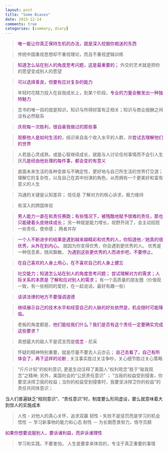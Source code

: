 ```yaml
---
layout: post
title: "Some Biases"
date: 2015-12-14
comments: true
categories: [summary, diary]
---
```

> <font color="#800080">唯一能让你真正保持生机的办法，就是深入挖掘你痴迷的东西</font>  

> 传统中国重视思想却不重视理论，而且不重视逻辑训练    

> <font color="#800080">知道怎么站在别人的角度思考问题，这是最重要的； </font>外交的艺术就是把你的愿望变成别人的愿望   

> <font color="#800080">可以选择善良，但要有应对复杂的能力</font>  

> 年轻时花精力投入在自我成长上，到某个阶段，<font color="#800080">专业的力量会散发出一种独特魅力</font>   

> 念书的唯一目的就是知识，知识与所得财富有正相关；知识与商业报酬之间没有必然联系  

> <font color="#800080">庆祝每一次胜利，很自豪我做过的那些事</font>  

> <font color="#800080">观察他人是如何生活的</font>，结识来自各个收入水平的人群，并<font color="#800080">尝试去理解他们的世界</font>  

> 人若是心灵成熟，或是心智继续成长，就能与人讨论任何事情而不会引人生厌<font color="#800080">凡是经由他处理的每件事，都会变的有意义</font>  

> 直面未来生活的各种变故与不确定性，更好地与自己所生活的世界打交道；理解它的复杂性，以及自己在其中扮演的角色，从而拥有一个更美好和富有意义的人生  

> 沟通的关键是认知差异； 信任是 了解对方的核心诉求，极力维持  

> 有深入的跨国体验  

>  <font color="#800080">男人能力一直在和责任赛跑；有些情况下，被残酷地赋予很难的责任，那也只能硬着头皮继续成长；</font> 另一种就是能力增长，视野开阔了，会主动招揽一些责任，使命感； 两者并存   

>  <font color="#800080">一个人不断进步的结果是遇到越来越精彩和优秀的人，你知道他／她真的很优秀，从外在到内心。</font>
就因为你变得优秀，你会遇到更优秀的人。 优秀是一种信息素，随风飘散。 <font color="#800080">为遇到这些更优秀的人而进步吧，不要停止</font>。  

> <font color="#800080">在自己喜欢的人身上用心，在不喜欢自己的人身上健忘</font>

> <font color="#800080">社交能力；知道怎么站在别人的角度思考问题； 尝试理解对方的需求；人际关系的本质是 了解和应对别人的需求； </font> 有一个高质量的朋友圈（价值观一致，有一些相同的爱好，在一起说话，最好有趣一些）

> <font color="#800080">该讲法律的地方不要强调道德</font>

><font color="#800080">继续展示自己的技术水平和经营自己的人脉的好处依然是，机会随时可能降临。</font>

> 老板的角度都是，<font color="#800080">他们能给我们什么？我们是否有这个责任一定要确实完成这些要求？ </font>

> 真想最大的敌人不是谎言而是<font color="#800080">信念</font> - 尼采

> 怀疑的精神特别重要，就是尽量不要去人云亦云； <font color="#800080">自己去看了，自己有所体会了，再下这样的论断 </font>; 关注事实胜过关注争吵，关心细节胜过关心策略

> “斤斤计较”的权利意识, 更是生动注释了美国人“权利观念”胜于“敌我观念”之精神; 另外，美国社会的“公民责任意识” ；
“当我的权益受到侵害，你要坚决捍卫我的权益；当你的权益受到侵害时，我要坚决捍卫你的权益”的责任共同体意识；

当人们普遍缺乏“规则意识”、“责任意识”时，制度要么形同虚设，要么就意味着大到惊人的实施成本

>  人性 - 对他人的真心关怀，追求双赢
   韧性 - 失败不是惩罚而是学习的机会
   悟性 － 学习新事物的能力和心态
   耐性 － 为长期愿景努力，恪守员额

 <font color="#800080">如果你想要说服别人，要诉诸利益，而非诉诸理性 </font> 

> 学习和实践，不要害怕， 人生是要拿来体验的，专注于真正重要的事情

